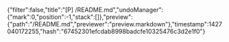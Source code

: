 {"filter":false,"title":"[P] /README.md","undoManager":{"mark":0,"position":-1,"stack":[]},"preview":{"path":"/README.md","previewer":"preview.markdown"},"timestamp":1427040172255,"hash":"67452301efcdab8998badcfe10325476c3d2e1f0"}